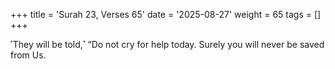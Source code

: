 +++
title = 'Surah 23, Verses 65'
date = '2025-08-27'
weight = 65
tags = []
+++

˹They will be told,˺ “Do not cry for help today. Surely you will never be saved from Us.